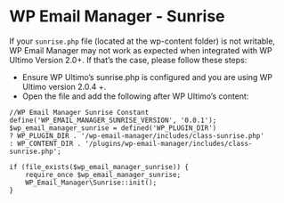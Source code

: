 # WP Email Manager - Sunrise

If your `sunrise.php` file (located at the wp-content folder) is not writable, WP Email Manager may not work as expected when integrated with WP Ultimo Version 2.0+. If that’s the case, please follow these steps:

- Ensure WP Ultimo’s sunrise.php is configured and you are using WP Ultimo version 2.0.4 +.
- Open the file and add the following after WP Ultimo’s content:

```
//WP Email Manager Sunrise Constant
define('WP_EMAIL_MANAGER_SUNRISE_VERSION', '0.0.1');
$wp_email_manager_sunrise = defined('WP_PLUGIN_DIR') 
? WP_PLUGIN_DIR . '/wp-email-manager/includes/class-sunrise.php'
: WP_CONTENT_DIR . '/plugins/wp-email-manager/includes/class-sunrise.php';

if (file_exists($wp_email_manager_sunrise)) {
	require_once $wp_email_manager_sunrise;
	WP_Email_Manager\Sunrise::init();
} 

```
